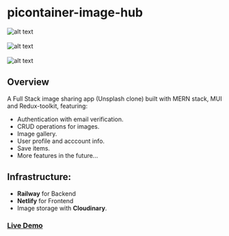 # picontainer-image-hub
![alt text](https://res.cloudinary.com/dru9x9rey/image/upload/v1668199996/website-images/webp-images/images_qjaake.webp "Images page")
<br><br>
![alt text](https://res.cloudinary.com/dru9x9rey/image/upload/v1668199995/website-images/webp-images/profile_nfzqcd.webp "Profile page")
<br><br>
![alt text](https://res.cloudinary.com/dru9x9rey/image/upload/v1668199992/website-images/webp-images/upload_ewj6rg.webp "Upload image page")
## Overview
A Full Stack image sharing app (Unsplash clone) built with MERN stack, MUI and Redux-toolkit, featuring:
- Authentication with email verification.
- CRUD operations for images.
- Image gallery.
- User profile and acccount info.
- Save items.
- More features in the future...
## Infrastructure:
- **Railway** for Backend 
- **Netlify** for Frontend
- Image storage with **Cloudinary**.
### [Live Demo](https://client-picontainer.netlify.app)
